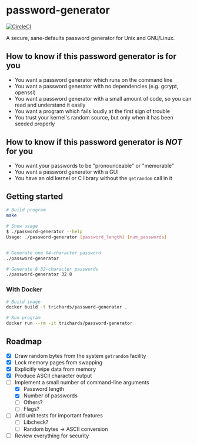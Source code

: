 # password-generator

[![CircleCI](https://circleci.com/gh/t-richards/password-generator.svg?style=svg)](https://circleci.com/gh/t-richards/password-generator)

A secure, sane-defaults password generator for Unix and GNU/Linux.

## How to know if this password generator is for you

 - You want a password generator which runs on the command line
 - You want a password generator with no dependencies (e.g. gcrypt, openssl)
 - You want a password generator with a small amount of code, so you can read and understand it easily
 - You want a program which fails loudly at the first sign of trouble
 - You trust your kernel's random source, but only when it has been seeded properly

## How to know if this password generator is *NOT* for you

 - You want your passwords to be "pronounceable" or "memorable"
 - You want a password generator with a GUI
 - You have an old kernel or C library without the `getrandom` call in it

## Getting started

```bash
# Build program
make

# Show usage
$ ./password-generator --help
Usage: ./password-generator [password_length] [num_passwords]


# Generate one 64-character password
./password-generator

# Generate 8 32-character passwords
./password-generator 32 8
```

### With Docker

```bash
# Build image
docker build -t trichards/password-generator .

# Run program
docker run --rm -it trichards/password-generator
```

## Roadmap

 - [x] Draw random bytes from the system `getrandom` facility
 - [x] Lock memory pages from swapping
 - [x] Explicitly wipe data from memory
 - [x] Produce ASCII character output
 - [ ] Implement a small number of command-line arguments
   - [x] Password length
   - [x] Number of passwords
   - [ ] Others?
   - [ ] Flags?
 - [ ] Add unit tests for important features
   - [ ] Libcheck?
   - [ ] Random bytes -> ASCII conversion
 - [ ] Review everything for security
